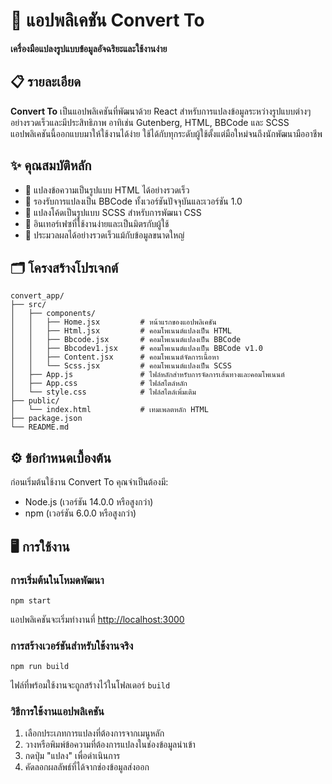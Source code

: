 <h1 id="-แอปพลิเคชัน-convert-to"><span class="emoji">🔄</span> แอปพลิเคชัน Convert To</h1>

  <div class="center">
    <p><strong>เครื่องมือแปลงรูปแบบข้อมูลอัจฉริยะและใช้งานง่าย</strong></p>
  </div>

  <h2 id="-รายละเอียด"><span class="emoji">📋</span> รายละเอียด</h2>
  <p><strong>Convert To</strong> เป็นแอปพลิเคชันที่พัฒนาด้วย React สำหรับการแปลงข้อมูลระหว่างรูปแบบต่างๆ อย่างรวดเร็วและมีประสิทธิภาพ อาทิเช่น Gutenberg, HTML, BBCode และ SCSS แอปพลิเคชันนี้ออกแบบมาให้ใช้งานได้ง่าย ใช้ได้กับทุกระดับผู้ใช้ตั้งแต่มือใหม่จนถึงนักพัฒนามืออาชีพ</p>

  <h2 id="-คุณสมบัติหลัก"><span class="emoji">✨</span> คุณสมบัติหลัก</h2>
  <ul>
    <li><span class="emoji">🔄</span> แปลงข้อความเป็นรูปแบบ HTML ได้อย่างรวดเร็ว</li>
    <li><span class="emoji">💬</span> รองรับการแปลงเป็น BBCode ทั้งเวอร์ชันปัจจุบันและเวอร์ชัน 1.0</li>
    <li><span class="emoji">🎨</span> แปลงโค้ดเป็นรูปแบบ SCSS สำหรับการพัฒนา CSS</li>
    <li><span class="emoji">📝</span> อินเทอร์เฟซที่ใช้งานง่ายและเป็นมิตรกับผู้ใช้</li>
    <li><span class="emoji">🚀</span> ประมวลผลได้อย่างรวดเร็วแม้กับข้อมูลขนาดใหญ่</li>
  </ul>

  <h2 id="-โครงสร้างโปรเจกต์"><span class="emoji">🗂️</span> โครงสร้างโปรเจกต์</h2>
  <pre><code>convert_app/
├── src/
│   ├── components/
│   │   ├── Home.jsx         # หน้าแรกของแอปพลิเคชัน
│   │   ├── Html.jsx         # คอมโพเนนต์แปลงเป็น HTML
│   │   ├── Bbcode.jsx       # คอมโพเนนต์แปลงเป็น BBCode
│   │   ├── Bbcodev1.jsx     # คอมโพเนนต์แปลงเป็น BBCode v1.0
│   │   ├── Content.jsx      # คอมโพเนนต์จัดการเนื้อหา
│   │   └── Scss.jsx         # คอมโพเนนต์แปลงเป็น SCSS
│   ├── App.js               # ไฟล์หลักสำหรับการจัดการเส้นทางและคอมโพเนนต์
│   ├── App.css              # ไฟล์สไตล์หลัก
│   └── style.css            # ไฟล์สไตล์เพิ่มเติม
├── public/
│   └── index.html           # เทมเพลตหลัก HTML
├── package.json
└── README.md</code></pre>

  <h2 id="-ข้อกำหนดเบื้องต้น"><span class="emoji">⚙️</span> ข้อกำหนดเบื้องต้น</h2>
  <p>ก่อนเริ่มต้นใช้งาน Convert To คุณจำเป็นต้องมี:</p>
  <ul>
    <li>Node.js (เวอร์ชัน 14.0.0 หรือสูงกว่า)</li>
    <li>npm (เวอร์ชัน 6.0.0 หรือสูงกว่า)</li>
  </ul>

  <h2 id="-การใช้งาน"><span class="emoji">🖥️</span> การใช้งาน</h2>
  <h3>การเริ่มต้นในโหมดพัฒนา</h3>
  <div class="command">
    <code>npm start</code>
  </div>
  <p>แอปพลิเคชันจะเริ่มทำงานที่ <a href="http://localhost:3000">http://localhost:3000</a></p>

  <h3>การสร้างเวอร์ชันสำหรับใช้งานจริง</h3>
  <div class="command">
    <code>npm run build</code>
  </div>
  <p>ไฟล์ที่พร้อมใช้งานจะถูกสร้างไว้ในโฟลเดอร์ <code>build</code></p>

  <h3>วิธีการใช้งานแอปพลิเคชัน</h3>
  <ol>
    <li>เลือกประเภทการแปลงที่ต้องการจากเมนูหลัก</li>
    <li>วางหรือพิมพ์ข้อความที่ต้องการแปลงในช่องข้อมูลนำเข้า</li>
    <li>กดปุ่ม "แปลง" เพื่อดำเนินการ</li>
    <li>คัดลอกผลลัพธ์ที่ได้จากช่องข้อมูลส่งออก</li>
  </ol>